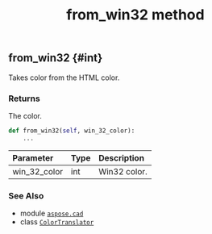 ﻿---
title: from_win32 method
second_title: Aspose.CAD for Python via .NET API References
description: 
type: docs
weight: 40
url: /python-net/aspose.cad/colortranslator/from_win32/
is_root: false
---

## from_win32 {#int}

Takes color from the HTML color.


### Returns 


The color.


```python
def from_win32(self, win_32_color):
    ...
```


| Parameter | Type | Description |
| :- | :- | :- |
| win_32_color | int | Win32 color. |



### See Also
* module [`aspose.cad`](../../)
* class [`ColorTranslator`](/cad/python-net/aspose.cad/colortranslator)
